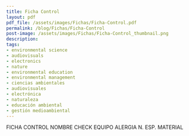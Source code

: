 ```yaml
---
title: Ficha Control
layout: pdf
pdf_file: /assets/images/Fichas/Ficha-Control.pdf
permalink: /blog/Fichas/Ficha-Control
post-image: /assets/images/Fichas/Ficha-Control_thumbnail.png
description:
tags:
- environmental science
- audiovisuals
- electronics
- nature
- environmental education
- environmental management
- ciencias ambientales
- audiovisuales
- electrónica
- naturaleza
- educación ambiental
- gestión medioambiental
---
```


FICHA CONTROL NOMBRE CHECK EQUIPO ALERGIA N. ESP. MATERIAL

